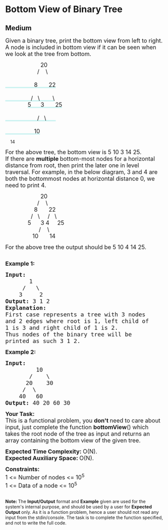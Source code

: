 # Bottom View of Binary Tree
## Medium 
<div class="problem-statement" style="user-select: auto;">
                <p style="user-select: auto;"></p><p style="user-select: auto;"><span style="font-size: 18px; user-select: auto;">Given a binary tree, print the bottom view from left to right.<br style="user-select: auto;">
A node is included in bottom view if it can be seen when we look at the tree from bottom.</span></p>

<p style="user-select: auto;"><span style="font-size: 18px; user-select: auto;">&nbsp;&nbsp;&nbsp;&nbsp;&nbsp;&nbsp;&nbsp;&nbsp;&nbsp;&nbsp;&nbsp;&nbsp;&nbsp;&nbsp;&nbsp;&nbsp;&nbsp;&nbsp;&nbsp;&nbsp;&nbsp; 20<br style="user-select: auto;">
&nbsp;&nbsp;&nbsp;&nbsp;&nbsp;&nbsp;&nbsp;&nbsp;&nbsp;&nbsp;&nbsp;&nbsp;&nbsp;&nbsp;&nbsp;&nbsp;&nbsp;&nbsp;&nbsp; /&nbsp;&nbsp;&nbsp; \<br style="user-select: auto;"><lclighter data-id="lgt257553426" data-bundle-id="0" style="background-image: linear-gradient(transparent 0%, transparent calc(50% - 4px), rgb(204, 242, 241) calc(50% - 4px), rgb(204, 242, 241) 100%); transition: background-position 120ms ease-in-out 0s, padding 120ms ease-in-out 0s; background-size: 100% 200%; background-position: initial; user-select: auto;"><br style="user-select: auto;">&nbsp;&nbsp;&nbsp;&nbsp;&nbsp;&nbsp;&nbsp;&nbsp;&nbsp;&nbsp;&nbsp;&nbsp;&nbsp;&nbsp;&nbsp;&nbsp;&nbsp; 8&nbsp;&nbsp;&nbsp;&nbsp;&nbsp;&nbsp; 22</lclighter><br style="user-select: auto;"><lclighter data-id="lgt257553426" data-bundle-id="0" style="background-image: linear-gradient(transparent 0%, transparent calc(50% - 4px), rgb(204, 242, 241) calc(50% - 4px), rgb(204, 242, 241) 100%); transition: background-position 120ms ease-in-out 0s, padding 120ms ease-in-out 0s; background-size: 100% 200%; background-position: initial; user-select: auto;"><br style="user-select: auto;">&nbsp;&nbsp;&nbsp;&nbsp;&nbsp;&nbsp;&nbsp;&nbsp;&nbsp;&nbsp;&nbsp;&nbsp;&nbsp;&nbsp;&nbsp; /&nbsp;&nbsp; \&nbsp;&nbsp;&nbsp;&nbsp;&nbsp;&nbsp;&nbsp; \</lclighter><br style="user-select: auto;">
&nbsp;&nbsp;&nbsp;&nbsp;&nbsp;&nbsp;&nbsp;&nbsp;&nbsp;&nbsp;&nbsp;&nbsp;&nbsp; <lclighter data-id="lgt257553426" data-bundle-id="0" style="background-image: linear-gradient(transparent 0%, transparent calc(50% - 4px), rgb(204, 242, 241) calc(50% - 4px), rgb(204, 242, 241) 100%); transition: background-position 120ms ease-in-out 0s, padding 120ms ease-in-out 0s; background-size: 100% 200%; background-position: initial; user-select: auto;">5&nbsp;&nbsp;&nbsp;&nbsp;&nbsp; 3&nbsp;&nbsp;&nbsp;&nbsp; &nbsp; 25</lclighter><br style="user-select: auto;"><lclighter data-id="lgt257553426" data-bundle-id="0" style="background-image: linear-gradient(transparent 0%, transparent calc(50% - 4px), rgb(204, 242, 241) calc(50% - 4px), rgb(204, 242, 241) 100%); transition: background-position 120ms ease-in-out 0s, padding 120ms ease-in-out 0s; background-size: 100% 200%; background-position: initial; user-select: auto;"><br style="user-select: auto;">&nbsp;&nbsp;&nbsp;&nbsp;&nbsp;&nbsp;&nbsp;&nbsp;&nbsp;&nbsp;&nbsp;&nbsp;&nbsp;&nbsp;&nbsp;&nbsp;&nbsp;&nbsp;&nbsp; /&nbsp;&nbsp; \&nbsp;&nbsp;&nbsp;&nbsp; &nbsp;</lclighter><br style="user-select: auto;"><lclighter data-id="lgt257553426" data-bundle-id="0" style="background-image: linear-gradient(transparent 0%, transparent calc(50% - 4px), rgb(204, 242, 241) calc(50% - 4px), rgb(204, 242, 241) 100%); transition: background-position 120ms ease-in-out 0s, padding 120ms ease-in-out 0s; background-size: 100% 200%; background-position: initial; user-select: auto;"><br style="user-select: auto;">&nbsp;&nbsp;&nbsp;&nbsp;&nbsp;&nbsp;&nbsp;&nbsp;&nbsp;&nbsp;&nbsp;&nbsp;&nbsp;&nbsp;&nbsp;&nbsp;&nbsp; 10</lclighter><div class="LinerThreadIcon LinerFirst " data-highlight-id="257553426" data-bundle-id="0" id="lgt257553426" style="background-image: url(&quot;https://profile.getliner.com/liner-service-bucket/user_photo_default/color-6/K.svg&quot;); user-select: auto;">
        <div class="LinerThreadIcon__dim" style="user-select: auto;"></div>
        <div class="LinerThreadIcon__mentioned" style="user-select: auto;">
          <div class="LinerThreadIcon__mentionedImg" style="user-select: auto;"></div>
        </div>
        <div class="LinerThreadIcon__onlyMe" style="user-select: auto;">
          <div class="LinerThreadIcon__onlyMeImg" style="user-select: auto;"></div>
        </div>
      </div>&nbsp;&nbsp;&nbsp; 14</span></p>

<p style="user-select: auto;"><span style="font-size: 18px; user-select: auto;">For the above tree, the bottom view is 5 10 3 14 25.</span><br style="user-select: auto;">
<span style="font-size: 18px; user-select: auto;">If there are <strong style="user-select: auto;">multiple </strong>bottom-most nodes for a horizontal distance from root, then print the later one in level traversal. For example, in the below diagram, 3 and 4 are both the bottommost nodes at horizontal distance 0, we need to print 4.</span></p>

<p style="user-select: auto;"><span style="font-size: 18px; user-select: auto;">&nbsp;&nbsp;&nbsp;&nbsp;&nbsp;&nbsp;&nbsp;&nbsp;&nbsp;&nbsp;&nbsp;&nbsp;&nbsp;&nbsp;&nbsp;&nbsp;&nbsp;&nbsp;&nbsp;&nbsp;&nbsp; 20<br style="user-select: auto;">
&nbsp;&nbsp;&nbsp;&nbsp;&nbsp;&nbsp;&nbsp;&nbsp;&nbsp;&nbsp;&nbsp;&nbsp;&nbsp;&nbsp;&nbsp;&nbsp;&nbsp;&nbsp;&nbsp; /&nbsp;&nbsp;&nbsp; \<br style="user-select: auto;">
&nbsp;&nbsp;&nbsp;&nbsp;&nbsp;&nbsp;&nbsp;&nbsp;&nbsp;&nbsp;&nbsp;&nbsp;&nbsp;&nbsp;&nbsp;&nbsp;&nbsp; 8&nbsp;&nbsp;&nbsp;&nbsp;&nbsp;&nbsp; 22<br style="user-select: auto;">
&nbsp;&nbsp;&nbsp;&nbsp;&nbsp;&nbsp;&nbsp;&nbsp;&nbsp;&nbsp;&nbsp;&nbsp;&nbsp;&nbsp;&nbsp; /&nbsp;&nbsp; \&nbsp;&nbsp; &nbsp; /&nbsp;&nbsp; \<br style="user-select: auto;">
&nbsp;&nbsp;&nbsp;&nbsp;&nbsp;&nbsp;&nbsp;&nbsp;&nbsp;&nbsp;&nbsp;&nbsp;&nbsp; 5&nbsp;&nbsp;&nbsp;&nbsp;&nbsp; 3 4&nbsp;&nbsp;&nbsp;&nbsp; 25<br style="user-select: auto;">
&nbsp;&nbsp;&nbsp;&nbsp;&nbsp;&nbsp;&nbsp;&nbsp;&nbsp;&nbsp;&nbsp;&nbsp;&nbsp;&nbsp; &nbsp; &nbsp;&nbsp;&nbsp; /&nbsp; &nbsp; \&nbsp;&nbsp;&nbsp;&nbsp; &nbsp;<br style="user-select: auto;">
&nbsp;&nbsp;&nbsp;&nbsp;&nbsp;&nbsp;&nbsp;&nbsp;&nbsp;&nbsp;&nbsp;&nbsp;&nbsp;&nbsp;&nbsp;&nbsp; 10 &nbsp;&nbsp; &nbsp;&nbsp; 14</span></p>

<p style="user-select: auto;"><span style="font-size: 18px; user-select: auto;">For the above tree the output should be 5 10 4 14 25.</span><br style="user-select: auto;">
&nbsp;</p>

<p style="user-select: auto;"><span style="font-size: 18px; user-select: auto;"><strong style="user-select: auto;">Example 1:</strong></span></p>

<pre style="user-select: auto;"><span style="font-size: 18px; user-select: auto;"><strong style="user-select: auto;">Input:
</strong>       1
&nbsp;    /   \
&nbsp;   3     2
<strong style="user-select: auto;">Output: </strong>3 1 2<strong style="user-select: auto;">
Explanation:</strong>
First case represents a tree with 3 nodes
and 2 edges where root is 1, left child of
1 is 3 and right child of 1 is 2.
<img alt="" src="https://contribute.geeksforgeeks.org/wp-content/uploads/BT-1.jpg" class="img-responsive" style="user-select: auto;">
Thus nodes of the binary tree will be
printed as such 3 1 2.</span></pre>

<p style="user-select: auto;"><span style="font-size: 18px; user-select: auto;"><strong style="user-select: auto;">Example 2:</strong></span></p>

<pre style="user-select: auto;"><span style="font-size: 18px; user-select: auto;"><strong style="user-select: auto;">Input:
</strong>         10
&nbsp;      /    \
&nbsp;     20    30
&nbsp;    /  \
&nbsp;   40   60
<strong style="user-select: auto;">Output: </strong>40 20 60 30
</span></pre>

<p style="user-select: auto;"><span style="font-size: 18px; user-select: auto;"><strong style="user-select: auto;">Your Task:</strong><br style="user-select: auto;">
This is a functional problem, you <strong style="user-select: auto;">don't </strong>need to care about input, just complete the function <strong style="user-select: auto;">bottomView</strong>() which takes the root node of the tree as input and returns an array&nbsp;containing the bottom view of the given tree.</span></p>

<p style="user-select: auto;"><span style="font-size: 18px; user-select: auto;"><strong style="user-select: auto;">Expected Time Complexity:&nbsp;</strong>O(N).<br style="user-select: auto;">
<strong style="user-select: auto;">Expected Auxiliary Space:&nbsp;</strong>O(N).</span></p>

<p style="user-select: auto;"><span style="font-size: 18px; user-select: auto;"><strong style="user-select: auto;">Constraints:</strong><br style="user-select: auto;">
1 &lt;= Number of nodes &lt;= 10<sup style="user-select: auto;">5</sup><br style="user-select: auto;">
1 &lt;= Data of a node &lt;= 10<sup style="user-select: auto;">5</sup></span></p>

<p style="user-select: auto;"><br style="user-select: auto;">
<span style="font-size: 14px; user-select: auto;"><strong style="user-select: auto;">Note:&nbsp;</strong>The <strong style="user-select: auto;">Input/Output</strong> format and <strong style="user-select: auto;">Example</strong> given are used for the system's internal purpose, and should be used by a user for <strong style="user-select: auto;">Expected Output </strong>only. As it is a function problem, hence a user should not read any input from the stdin/console. The task is to complete the function specified, and not to write the full code.</span></p>
 <p style="user-select: auto;"></p>
            </div>